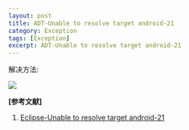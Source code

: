 ```yaml
---
layout: post
title: ADT-Unable to resolve target android-21
category: Exception
tags: [Exception]
excerpt: ADT-Unable to resolve target android-21
---
```


解决方法:

![](http://www.nangongyibin.com/assets/images/Android/119.png)


**[参考文献]**

1. [Eclipse-Unable to resolve target android-21](https://blog.csdn.net/su749520/article/details/80772308 "Eclipse-Unable to resolve target android-21")


